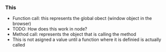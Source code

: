 ### This
- Function call: this represents the global obect (window object in the browser)
 - TODO: How does this work in node?
- Method call: represents the object that is calling the method
- This is not asigned a value until a function where it is definied is actually called